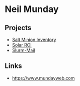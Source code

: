 # Neil Munday

## Projects

* [Salt Minion Inventory](https://github.com/neilmunday/Salt-Minion-Inventory)
* [Solar ROI](https://github.com/neilmunday/solar-roi)
* [Slurm-Mail](https://github.com/neilmunday/slurm-mail)

## Links

* https://www.mundayweb.com
